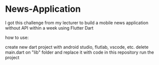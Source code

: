 # News-Application
I got this challenge from my lecturer to build a mobile news application without API within a week using Flutter Dart

how to use:

create new dart project with android studio, flutlab, vscode, etc.
delete main.dart on "lib" folder and replace it with code in this repository
run the project
